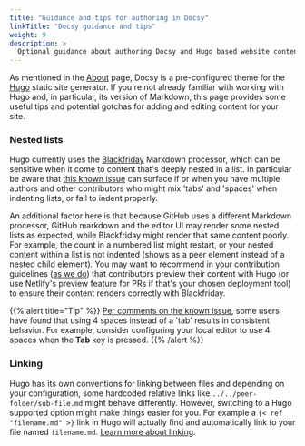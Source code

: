```yaml
---
title: "Guidance and tips for authoring in Docsy"
linkTitle: "Docsy guidance and tips"
weight: 9
description: >
  Optional guidance about authoring Docsy and Hugo based website content.
---
```


As mentioned in the [About](/about') page, Docsy is a pre-configured theme for the [Hugo](https://gohugo.io/) static site 
generator. If you're not already familiar with working with Hugo and, in particular, its version of Markdown, this page provides some useful tips and potential gotchas for adding and editing content for your site.

### Nested lists

Hugo currently uses the [Blackfriday](https://github.com/russross/blackfriday) Markdown processor, which can be 
sensitive when it come to content that's deeply nested in a list. In particular be aware that
[this known issue](https://github.com/russross/blackfriday/issues/329) can surface if or when you have multiple authors and
other contributors who might mix 'tabs' and 'spaces' when indenting lists, or fail to indent properly.

An additional factor here is that because GitHub uses a different Markdown processor, GitHub markdown and the editor UI may
render some nested lists as expected, while Blackfriday might render that same content poorly. For example, the count in a
numbered list might restart, or your nested content within a list is not indented 
(shows as a peer element instead of a nested child element). You may want to recommend in your contribution guidelines
([as we do](/docs/contribution-guidelines/#contributing-to-these-docs)) that contributors preview their content with Hugo
(or use Netlify's preview feature for PRs if that's your chosen deployment tool) to ensure their content renders correctly
with Blackfriday.

{{% alert title="Tip" %}}
[Per comments on the known issue](https://github.com/russross/blackfriday/issues/329#issuecomment-277602856), some
users have found that using 4 spaces instead of a 'tab' results in consistent behavior. For example, consider
configuring your local editor to use 4 spaces when the **Tab** key is pressed.
{{% /alert %}}

### Linking

Hugo has its own conventions for linking between files and depending on your configuration, some hardcoded relative 
links like `../../peer-folder/sub-file.md` might behave differently. However, switching to a Hugo supported option
might make things easier for you. For example a `{< ref "filename.md" >}` link in Hugo will actually find and 
automatically link to your file named `filename.md`. 
[Learn more about linking](https://gohugo.io/content-management/cross-references/). 
